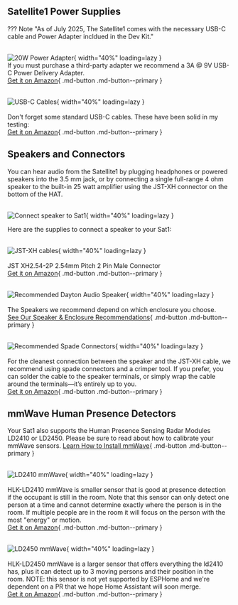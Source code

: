 ## Satellite1 Power Supplies

??? Note "As of July 2025, The Satellite1 comes with the necessary USB-C cable and Power Adapter incldued in the Dev Kit."

 <br>![20W Power Adapter](/assets/accessory_20W_power_brick.jpg){ width="40%" loading=lazy }</br>
 If you must purchase a third-party adapter we recommend a 3A @ 9V USB-C Power Delivery Adapter.
 <br>[Get it on Amazon](https://amzn.to/4fRLZ1f){ .md-button .md-button--primary }

 <br>![USB-C Cables](/assets/accessory_usb_c_cables.jpg){ width="40%" loading=lazy }</br>
 <br>Don't forget some standard USB-C cables.  These have been solid in my testing:
 <br>[Get it on Amazon](https://amzn.to/42gcVEZ){ .md-button .md-button--primary }


## Speakers and Connectors
You can hear audio from the Satellite1 by plugging headphones or powered speakers into the 3.5 mm jack, or by connecting a single full-range 4 ohm speaker to the built-in 25 watt amplifier using the JST-XH connector on the bottom of the HAT.

<br>![Connect speaker to Sat1](/assets/Accessories-speaker.png){ width="40%" loading=lazy }</br>

Here are the supplies to connect a speaker to your Sat1:

<br>![JST-XH cables](/assets/Accessories-jst.png){ width="40%" loading=lazy }</br>
<br>JST XH2.54-2P 2.54mm Pitch 2 Pin Male Connector
<br>[Get it on Amazon](https://amzn.to/4ly9LDA){ .md-button .md-button--primary }

<br>![Recommended Dayton Audio Speaker](/assets/dayton_audio.jpg){ width="40%" loading=lazy }</br>
<br> The Speakers we recommend depend on which enclosure you choose.
<br>[See Our Speaker & Enclosure Recommendations](/satellite1-squircle-enclosures){ .md-button .md-button--primary }

<br>![Recommended Spade Connectors](/assets/Accessories-spade-connector.jpg){ width="40%" loading=lazy }</br>
<br> For the cleanest connection between the speaker and the JST-XH cable, we recommend using spade connectors and a crimper tool. If you prefer, you can solder the cable to the speaker terminals, or simply wrap the cable around the terminals—it’s entirely up to you.
<br>[Get it on Amazon](https://amzn.to/47YbzBo){ .md-button .md-button--primary }


## mmWave Human Presence Detectors

Your Sat1 also supports the Human Presence Sensing Radar Modules LD2410 or LD2450.  Please be sure to read about how to calibrate your mmWave sensors.
[Learn How to Install mmWave](/satellite1-presence-sensors){ .md-button .md-button--primary }

<br>![LD2410 mmWave](/assets/Accessories-mmwave-HLK-LD2410.png){ width="40%" loading=lazy }</br>
<br>HLK-LD2410 mmWave is smaller sensor that is good at presence detection if the occupant is still in the room.  Note that this sensor can only detect one person at a time and cannot determine exactly where the person is in the room.  If multiple people are in the room it will focus on the person with the most "energy" or motion.
<br>[Get it on Amazon](https://amzn.to/3C6utsf){ .md-button .md-button--primary }

<br>![LD2450 mmWave](assets/accessory_mmwave_ld2450.jpg){ width="40%" loading=lazy }</br>
<br>HLK-LD2450 mmWave is a larger sensor that offers everything the ld2410 has, plus it can detect up to 3 moving persons and their position in the room.  NOTE: this sensor is not yet supported by ESPHome and we're dependent on a PR that we hope Home Assistant will soon merge.
<br>[Get it on Amazon](https://amzn.to/4hcKtrK){ .md-button .md-button--primary }